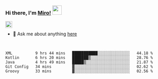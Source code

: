### Hi there, I'm [Miro!](https://castariva18.github.io/)  <img src="https://github.com/TheDudeThatCode/TheDudeThatCode/blob/master/Assets/Hi.gif" width="29px">

<a href="https://discord.gg/bhPzjwR">
  <img align="left" alt="Clown Discord" width="21px" src="https://cdn4.iconfinder.com/data/icons/logos-and-brands/512/91_Discord_logo_logos-512.png" />
</a>

<br />

- 💬 Ask me about anything [here](https://github.com/castariva18/castariva18/issues)

<br />

<!--START_SECTION:waka-->
```text
XML          9 hrs 44 mins   ███████████░░░░░░░░░░░░░░   44.18 % 
Kotlin       6 hrs 20 mins   ███████▒░░░░░░░░░░░░░░░░░   28.76 % 
Java         4 hrs 49 mins   █████▒░░░░░░░░░░░░░░░░░░░   21.87 % 
Git Config   34 mins         ▓░░░░░░░░░░░░░░░░░░░░░░░░   02.62 % 
Groovy       33 mins         ▓░░░░░░░░░░░░░░░░░░░░░░░░   02.56 % 
```
<!--END_SECTION:waka-->
